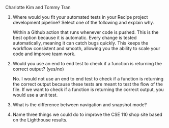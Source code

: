 Charlotte Kim and Tommy Tran

1) Where would you fit your automated tests in your Recipe project development pipeline? Select one of the following and explain why.

   Within a Github action that runs whenever code is pushed. This is the best option because it is automatic. Every change is tested automatically, meaning it can catch bugs quickly. This keeps the workflow consistent and smooth, allowing you the ability to scale your code and improve team work.

2) Would you use an end to end test to check if a function is returning the correct output? (yes/no)

   No. I would not use an end to end test to check if a function is returning the correct output because these tests are meant to test the flow of the file. If we want to check if a function is returning the correct output, you would use a unit test.

3) What is the difference between navigation and snapshot mode?

4) Name three things we could do to improve the CSE 110 shop site based on the Lighthouse results.











